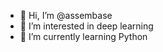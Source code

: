 - 👋 Hi, I’m @assembase
- 👀 I’m interested in deep learning
- 🌱 I’m currently learning Python


<!---
assembase/assembase is a ✨ special ✨ repository because its `README.md` (this file) appears on your GitHub profile.
You can click the Preview link to take a look at your changes.
--->
